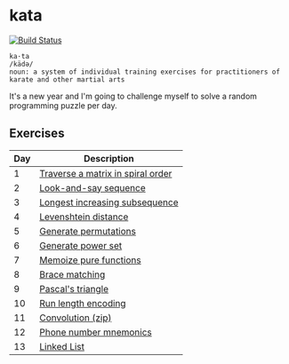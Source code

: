# kata

[![Build Status](https://travis-ci.org/uncompiled/kata.svg?branch=master)](https://travis-ci.org/uncompiled/kata)

```
ka·ta
/kädə/
noun: a system of individual training exercises for practitioners of karate and other martial arts
```

It's a new year and I'm going to challenge myself to solve a random programming
puzzle per day.

## Exercises

| Day | Description                                                               |
| ----| ------------------------------------------------------------------------- |
| 1   | [Traverse a matrix in spiral order](arrays/spiralOrderMatrix)             |
| 2   | [Look-and-say sequence](strings/lookAndSay)                               |
| 3   | [Longest increasing subsequence](strings/longestIncreasingSubsequence)    |
| 4   | [Levenshtein distance](strings/levenshteinDistance)                       |
| 5   | [Generate permutations](recursion/permutations)                           |
| 6   | [Generate power set](arrays/powerset)                                     |
| 7   | [Memoize pure functions](utils/memoize)                                   |
| 8   | [Brace matching](strings/braceMatching)                                   |
| 9   | [Pascal's triangle](recursion/pascalTriangle)                             |
| 10  | [Run length encoding](strings/runLengthEncoding)                          |
| 11  | [Convolution (zip)](utils/zip)                                            |
| 12  | [Phone number mnemonics](recursion/phoneMnemonics)                        |
| 13  | [Linked List](utils/linkedList)                                           |
